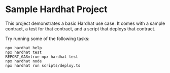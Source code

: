 <!-- Receiver-unsafe: 0xE0b7286E78b71f57Dd0017Ee56aAb232ff48F1F5 -->
<!-- Sender-unsafe: 0xBD93158e6943D0e12A0a64B62319dDbBB71dae68 -->






# Sample Hardhat Project

This project demonstrates a basic Hardhat use case. It comes with a sample contract, a test for that contract, and a script that deploys that contract.

Try running some of the following tasks:

```shell
npx hardhat help
npx hardhat test
REPORT_GAS=true npx hardhat test
npx hardhat node
npx hardhat run scripts/deploy.ts
```
